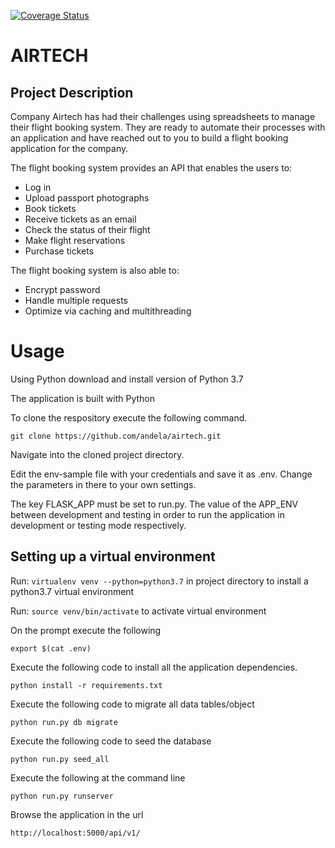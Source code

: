 [![Coverage Status](https://coveralls.io/repos/github/nedemenang/Air-tech/badge.svg?branch=develop)](https://coveralls.io/github/nedemenang/Air-tech?branch=develop)

# AIRTECH

## Project Description

Company Airtech has had their challenges using spreadsheets to manage their flight booking system. They are ready to automate their processes with an application and have reached out to you to build a flight booking application for the company.

The flight booking system provides an API that enables the users to:

*   Log in
*   Upload passport photographs
*   Book tickets
*   Receive tickets as an email
*   Check the status of their flight
*   Make flight reservations
*   Purchase tickets

The flight booking system is also able to:

*   Encrypt password
*   Handle multiple requests
*   Optimize via caching and multithreading

# Usage
Using Python download and install version of Python 3.7

The application is built with Python

To clone the respository execute the following command.

```git clone https://github.com/andela/airtech.git```

Navigate into the cloned project directory.

Edit the env-sample file with your credentials and save it as .env. Change the parameters in there to your own settings.

The key FLASK_APP must be set to run.py. The value of the APP_ENV between development and testing in order to run the application in development or testing mode respectively.

## Setting up a virtual environment
Run: `virtualenv venv --python=python3.7` in project directory to install a python3.7 virtual environment

Run: `source venv/bin/activate` to activate virtual environment

On the prompt execute the following

```export $(cat .env)```

Execute the following code to install all the application dependencies.

```python install -r requirements.txt```

Execute the following code to migrate all data tables/object

```python run.py db migrate```

Execute the following code to seed the database

```python run.py seed_all```

Execute the following at the command line

```python run.py runserver```

Browse the application in the url

```http://localhost:5000/api/v1/```